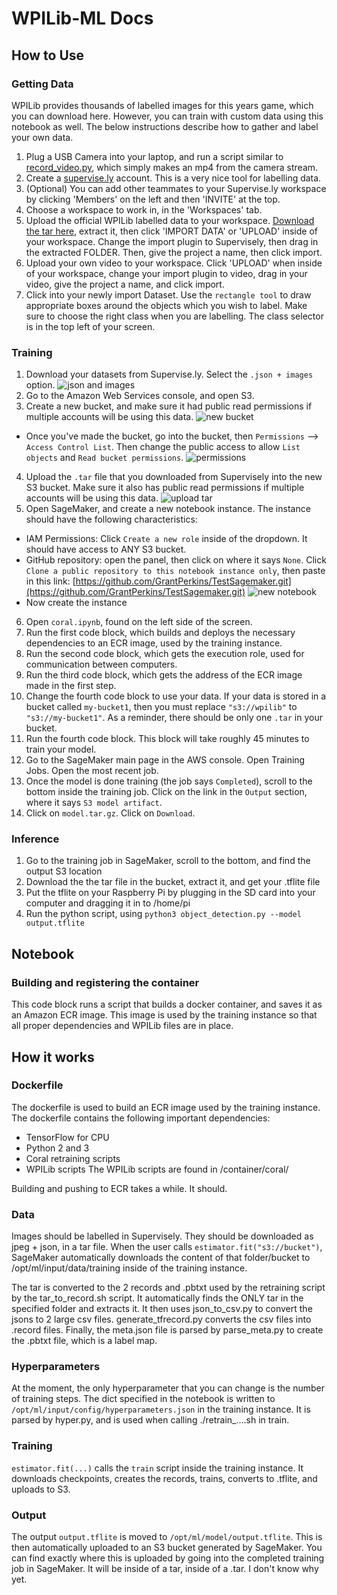 # WPILib-ML Docs

## How to Use

### Getting Data

WPILib provides thousands of labelled images for this years game, which you can download here. However, you can train with custom data using this notebook as well. The below instructions describe how to gather and label your own data.

1. Plug a USB Camera into your laptop, and run a script similar to [record_video.py](utils/record_video.py), which simply makes an mp4 from the camera stream.
2. Create a [supervise.ly](supervise.ly) account. This is a very nice tool for labelling data.
3. (Optional) You can add other teammates to your Supervise.ly workspace by clicking 'Members' on the left and then 'INVITE' at the top.
4. Choose a workspace to work in, in the 'Workspaces' tab.
5. Upload the official WPILib labelled data to your workspace. [Download the tar here](https://github.com/GrantPerkins/TestSagemaker/releases/download/v1/WPILib.tar), extract it, then click 'IMPORT DATA' or 'UPLOAD' inside of your workspace. Change the import plugin to Supervisely, then drag in the extracted FOLDER. Then, give the project a name, then click import.
6. Upload your own video to your workspace. Click 'UPLOAD' when inside of your workspace, change your import plugin to video, drag in your video, give the project a name, and click import.
7. Click into your newly import Dataset. Use the `rectangle tool` to draw appropriate boxes around the objects which you wish to label. Make sure to choose the right class when you are labelling. The class selector is in the top left of your screen.

### Training

1. Download your datasets from Supervise.ly. Select the `.json + images` option. ![json and images](https://github.com/GrantPerkins/TestSagemaker/blob/master/docs/supervisely-download.png)
2. Go to the Amazon Web Services console, and open S3.
3. Create a new bucket, and make sure it had public read permissions if multiple accounts will be using this data. ![new bucket](https://github.com/GrantPerkins/TestSagemaker/blob/master/docs/new-bucket.png)
- Once you've made the bucket, go into the bucket, then `Permissions` --> `Access Control List`. Then change the public access to allow `List objects` and `Read bucket permissions`. ![permissions](https://github.com/GrantPerkins/TestSagemaker/blob/master/docs/bucket-permissions.png)
4. Upload the `.tar` file that you downloaded from Supervisely into the new S3 bucket. Make sure it also has public read permissions if multiple accounts will be using this data. ![upload tar](https://github.com/GrantPerkins/TestSagemaker/blob/master/docs/upload-tar.png)
5. Open SageMaker, and create a new notebook instance. The instance should have the following characteristics:
 - IAM Permissions: Click `Create a new role` inside of the dropdown. It should have access to ANY S3 bucket.
 - GitHub repository: open the panel, then click on where it says `None`. Click `Clone a public repository to this notebook instance only`, then paste in this link: [https://github.com/GrantPerkins/TestSagemaker.git](https://github.com/GrantPerkins/TestSagemaker.git) ![new notebook](https://github.com/GrantPerkins/TestSagemaker/blob/master/docs/new-notebook.png)
 - Now create the instance
6. Open `coral.ipynb`, found on the left side of the screen.
7. Run the first code block, which builds and deploys the necessary dependencies to an ECR image, used by the training instance.
8. Run the second code block, which gets the execution role, used for communication between computers.
9. Run the third code block, which gets the address of the ECR image made in the first step.
10. Change the fourth code block to use your data. If your data is stored in a bucket called `my-bucket1`, then you must replace `"s3://wpilib"` to `"s3://my-bucket1"`. As a reminder, there should be only one `.tar` in your bucket.
11. Run the fourth code block. This block will take roughly 45 minutes to train your model.
12. Go to the SageMaker main page in the AWS console. Open Training Jobs. Open the most recent job.
13. Once the model is done training (the job says `Completed`), scroll to the bottom inside the training job. Click on the link in the `Output` section, where it says `S3 model artifact`.
14. Click on `model.tar.gz`. Click on `Download`.

### Inference

1. Go to the training job in SageMaker, scroll to the bottom, and find the output S3 location
2. Download the the tar file in the bucket, extract it, and get your .tflite file
3. Put the tflite on your Raspberry Pi by plugging in the SD card into your computer and dragging it in to /home/pi
4. Run the python script, using `python3 object_detection.py --model output.tflite`


## Notebook
### Building and registering the container

This code block runs a script that builds a docker container, and saves it as an Amazon ECR image. This image is used by the training instance so that all proper dependencies and WPILib files are in place.

## How it works

### Dockerfile

The dockerfile is used to build an ECR image used by the training instance. The dockerfile contains the following important dependencies:
 - TensorFlow for CPU
 - Python 2 and 3
 - Coral retraining scripts
 - WPILib scripts
 The WPILib scripts are found in /container/coral/
 
 Building and pushing to ECR takes a while. It should.
 
 ### Data
 
 Images should be labelled in Supervisely. They should be downloaded as jpeg + json, in a tar file.
 When the user calls `estimator.fit("s3://bucket")`, SageMaker automatically downloads the content of that folder/bucket to /opt/ml/input/data/training inside of the training instance.
 
 The tar is converted to the 2 records and .pbtxt used by the retraining script by the tar_to_record.sh script. It automatically finds the ONLY tar in the specified folder and extracts it. It then uses json_to_csv.py to convert the jsons to 2 large csv files. generate_tfrecord.py converts the csv files into .record files. Finally, the meta.json file is parsed by parse_meta.py to create the .pbtxt file, which is a label map.
 
 ### Hyperparameters
 
 At the moment, the only hyperparameter that you can change is the number of training steps. The dict specified in the notebook is written to `/opt/ml/input/config/hyperparameters.json` in the training instance. It is parsed by hyper.py, and is used when calling ./retrain_....sh in train.
 
 ### Training
 
 `estimator.fit(...)` calls the `train` script inside the training instance. It downloads checkpoints, creates the records, trains, converts to .tflite, and uploads to S3.
 
 ### Output
 
 The output `output.tflite` is moved to `/opt/ml/model/output.tflite`. This is then automatically uploaded to an S3 bucket generated by SageMaker. You can find exactly where this is uploaded by going into the completed training job in SageMaker. It will be inside of a tar, inside of a .tar. I don't know why yet.
